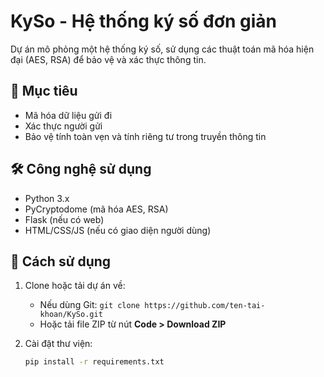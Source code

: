 # KySo - Hệ thống ký số đơn giản

Dự án mô phỏng một hệ thống ký số, sử dụng các thuật toán mã hóa hiện đại (AES, RSA) để bảo vệ và xác thực thông tin.

## 📌 Mục tiêu

- Mã hóa dữ liệu gửi đi
- Xác thực người gửi
- Bảo vệ tính toàn vẹn và tính riêng tư trong truyền thông tin

## 🛠 Công nghệ sử dụng

- Python 3.x
- PyCryptodome (mã hóa AES, RSA)
- Flask (nếu có web)
- HTML/CSS/JS (nếu có giao diện người dùng)

## 🚀 Cách sử dụng

1. Clone hoặc tải dự án về:
   - Nếu dùng Git: `git clone https://github.com/ten-tai-khoan/KySo.git`
   - Hoặc tải file ZIP từ nút **Code > Download ZIP**

2. Cài đặt thư viện:
   ```bash
   pip install -r requirements.txt
